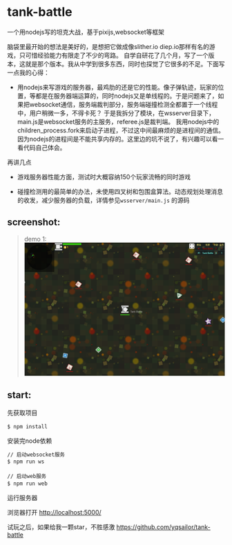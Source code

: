 # tank-battle
一个用nodejs写的坦克大战，基于pixijs,websocket等框架

脑袋里最开始的想法是美好的，是想把它做成像slither.io diep.io那样有名的游戏，只可惜经验能力有限走了不少的弯路。
自学自研花了几个月，写了一个版本，这就是那个版本。我从中学到很多东西，同时也探觉了它很多的不足。下面写一点我的心得：

* 用nodejs来写游戏的服务器，最鸡肋的还是它的性能。像子弹轨迹，玩家的位置，等都是在服务器端运算的，同时nodejs又是单线程的。于是问题来了，如果把websocket通信，服务端裁判部分，服务端碰撞检测全都置于一个线程中，用户稍微一多，不得卡死？
于是我拆分了模块，在wsserver目录下，main.js是websocket服务的主服务，referee.js是裁判端。
我用nodejs中的children_process.fork来启动子进程，不过这中间最麻烦的是进程间的通信。因为nodejs的进程间是不能共享内存的。这里边的坑不说了，有兴趣可以看一看代码自己体会。

再讲几点

* 游戏服务器性能方面，测试时大概容纳150个玩家流畅的同时游戏

* 碰撞检测用的最简单的办法，未使用四叉树和包围盒算法。动态规划处理消息的收发，减少服务器的负载，详情参见`wsserver/main.js` 的源码


## screenshot:

>demo 1:<br>
![demo1](res/demo.png)

## start:

先获取项目
```cmd
$ npm install
```
安装完node依赖
```cmd
// 启动websocket服务
$ npm run ws

// 启动web服务
$ npm run web
```
运行服务器


浏览器打开 
<a href="http://localhost:5000/" target="_blank">http://localhost:5000/</a>


试玩之后，如果给我一颗star，不胜感激
<a href="https://github.com/yqsailor/tank-battle" target="_blank">https://github.com/yqsailor/tank-battle</a>
